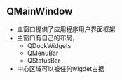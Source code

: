 ## QMainWindow

- 主窗口提供了应用程序用户界面框架
- 主窗口有自己的布局，
  - QDockWidgets
  - QMenuBar
  - QStatusBar 
- 中心区域可以被任何wigdet占据
